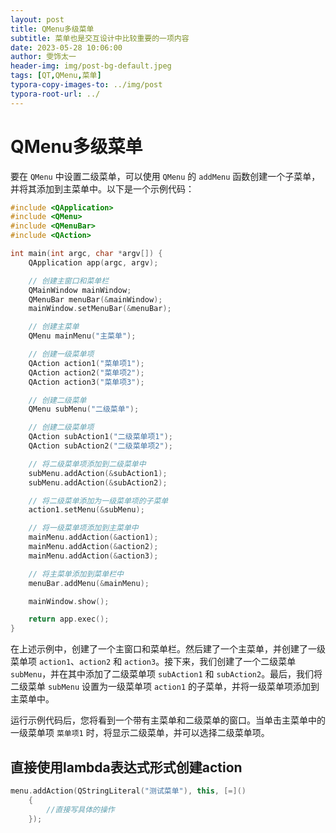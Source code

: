 ```yaml
---
layout: post
title: QMenu多级菜单
subtitle: 菜单也是交互设计中比较重要的一项内容
date: 2023-05-28 10:06:00
author: 雯饰太一
header-img: img/post-bg-default.jpeg
tags: [QT,QMenu,菜单]
typora-copy-images-to: ../img/post
typora-root-url: ../
---
```


# QMenu多级菜单

要在 `QMenu` 中设置二级菜单，可以使用 `QMenu` 的 `addMenu` 函数创建一个子菜单，并将其添加到主菜单中。以下是一个示例代码：

```cpp
#include <QApplication>
#include <QMenu>
#include <QMenuBar>
#include <QAction>

int main(int argc, char *argv[]) {
    QApplication app(argc, argv);

    // 创建主窗口和菜单栏
    QMainWindow mainWindow;
    QMenuBar menuBar(&mainWindow);
    mainWindow.setMenuBar(&menuBar);

    // 创建主菜单
    QMenu mainMenu("主菜单");

    // 创建一级菜单项
    QAction action1("菜单项1");
    QAction action2("菜单项2");
    QAction action3("菜单项3");

    // 创建二级菜单
    QMenu subMenu("二级菜单");

    // 创建二级菜单项
    QAction subAction1("二级菜单项1");
    QAction subAction2("二级菜单项2");

    // 将二级菜单项添加到二级菜单中
    subMenu.addAction(&subAction1);
    subMenu.addAction(&subAction2);

    // 将二级菜单添加为一级菜单项的子菜单
    action1.setMenu(&subMenu);

    // 将一级菜单项添加到主菜单中
    mainMenu.addAction(&action1);
    mainMenu.addAction(&action2);
    mainMenu.addAction(&action3);

    // 将主菜单添加到菜单栏中
    menuBar.addMenu(&mainMenu);

    mainWindow.show();

    return app.exec();
}
```

在上述示例中，创建了一个主窗口和菜单栏。然后建了一个主菜单，并创建了一级菜单项 `action1`、`action2` 和 `action3`。接下来，我们创建了一个二级菜单 `subMenu`，并在其中添加了二级菜单项 `subAction1` 和 `subAction2`。最后，我们将二级菜单 `subMenu` 设置为一级菜单项 `action1` 的子菜单，并将一级菜单项添加到主菜单中。

运行示例代码后，您将看到一个带有主菜单和二级菜单的窗口。当单击主菜单中的一级菜单项 `菜单项1` 时，将显示二级菜单，并可以选择二级菜单项。

## 直接使用lambda表达式形式创建action

```cpp
menu.addAction(QStringLiteral("测试菜单"), this, [=]()
	{
		//直接写具体的操作				
	});
```



